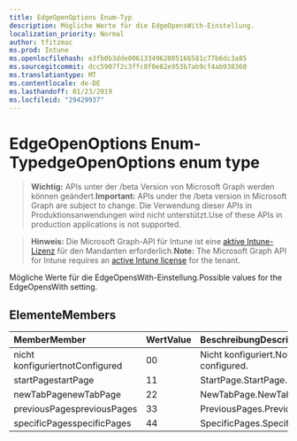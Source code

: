 ```yaml
---
title: EdgeOpenOptions Enum-Typ
description: Mögliche Werte für die EdgeOpensWith-Einstellung.
localization_priority: Normal
author: tfitzmac
ms.prod: Intune
ms.openlocfilehash: e3fb0b3dde0061334962005166581c77b6dc3a85
ms.sourcegitcommit: dcc5907f2c3ffc0f0e82e953b7ab9cf4ab938360
ms.translationtype: MT
ms.contentlocale: de-DE
ms.lasthandoff: 01/23/2019
ms.locfileid: "29429937"
---
```

# <a name="edgeopenoptions-enum-type"></a><span data-ttu-id="48c58-103">EdgeOpenOptions Enum-Typ</span><span class="sxs-lookup"><span data-stu-id="48c58-103">edgeOpenOptions enum type</span></span>

> <span data-ttu-id="48c58-104">**Wichtig:** APIs unter der /beta Version von Microsoft Graph werden können geändert.</span><span class="sxs-lookup"><span data-stu-id="48c58-104">**Important:** APIs under the /beta version in Microsoft Graph are subject to change.</span></span> <span data-ttu-id="48c58-105">Die Verwendung dieser APIs in Produktionsanwendungen wird nicht unterstützt.</span><span class="sxs-lookup"><span data-stu-id="48c58-105">Use of these APIs in production applications is not supported.</span></span>

> <span data-ttu-id="48c58-106">**Hinweis:** Die Microsoft Graph-API für Intune ist eine [aktive Intune-Lizenz](https://go.microsoft.com/fwlink/?linkid=839381) für den Mandanten erforderlich.</span><span class="sxs-lookup"><span data-stu-id="48c58-106">**Note:** The Microsoft Graph API for Intune requires an [active Intune license](https://go.microsoft.com/fwlink/?linkid=839381) for the tenant.</span></span>

<span data-ttu-id="48c58-107">Mögliche Werte für die EdgeOpensWith-Einstellung.</span><span class="sxs-lookup"><span data-stu-id="48c58-107">Possible values for the EdgeOpensWith setting.</span></span>

## <a name="members"></a><span data-ttu-id="48c58-108">Elemente</span><span class="sxs-lookup"><span data-stu-id="48c58-108">Members</span></span>
|<span data-ttu-id="48c58-109">Member</span><span class="sxs-lookup"><span data-stu-id="48c58-109">Member</span></span>|<span data-ttu-id="48c58-110">Wert</span><span class="sxs-lookup"><span data-stu-id="48c58-110">Value</span></span>|<span data-ttu-id="48c58-111">Beschreibung</span><span class="sxs-lookup"><span data-stu-id="48c58-111">Description</span></span>|
|:---|:---|:---|
|<span data-ttu-id="48c58-112">nicht konfiguriert</span><span class="sxs-lookup"><span data-stu-id="48c58-112">notConfigured</span></span>|<span data-ttu-id="48c58-113">0</span><span class="sxs-lookup"><span data-stu-id="48c58-113">0</span></span>|<span data-ttu-id="48c58-114">Nicht konfiguriert.</span><span class="sxs-lookup"><span data-stu-id="48c58-114">Not configured.</span></span>|
|<span data-ttu-id="48c58-115">startPage</span><span class="sxs-lookup"><span data-stu-id="48c58-115">startPage</span></span>|<span data-ttu-id="48c58-116">1</span><span class="sxs-lookup"><span data-stu-id="48c58-116">1</span></span>|<span data-ttu-id="48c58-117">StartPage.</span><span class="sxs-lookup"><span data-stu-id="48c58-117">StartPage.</span></span>|
|<span data-ttu-id="48c58-118">newTabPage</span><span class="sxs-lookup"><span data-stu-id="48c58-118">newTabPage</span></span>|<span data-ttu-id="48c58-119">2</span><span class="sxs-lookup"><span data-stu-id="48c58-119">2</span></span>|<span data-ttu-id="48c58-120">NewTabPage.</span><span class="sxs-lookup"><span data-stu-id="48c58-120">NewTabPage.</span></span>|
|<span data-ttu-id="48c58-121">previousPages</span><span class="sxs-lookup"><span data-stu-id="48c58-121">previousPages</span></span>|<span data-ttu-id="48c58-122">3</span><span class="sxs-lookup"><span data-stu-id="48c58-122">3</span></span>|<span data-ttu-id="48c58-123">PreviousPages.</span><span class="sxs-lookup"><span data-stu-id="48c58-123">PreviousPages.</span></span>|
|<span data-ttu-id="48c58-124">specificPages</span><span class="sxs-lookup"><span data-stu-id="48c58-124">specificPages</span></span>|<span data-ttu-id="48c58-125">4</span><span class="sxs-lookup"><span data-stu-id="48c58-125">4</span></span>|<span data-ttu-id="48c58-126">SpecificPages.</span><span class="sxs-lookup"><span data-stu-id="48c58-126">SpecificPages.</span></span>|




